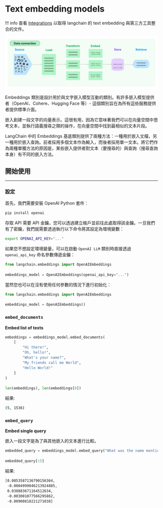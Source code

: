 # Text embedding models

!!! info
    查看 [Integrations](https://python.langchain.com/docs/integrations/text_embedding/) 以取得 langchain 的 text embedding 與第三方工具整合的文件。

![](../assets/data_connection-c42d68c3d092b85f50d08d4cc171fc25.jpg)

Embeddings 類別是設計用於與文字嵌入模型互動的類別。有許多嵌入模型提供者（OpenAI、Cohere、Hugging Face 等）- 這個類別旨在為所有這些服務提供者提供標準介面。

嵌入創建一段文字的向量表示。這很有用，因為它意味著我們可以在向量空間中思考文本，並執行語義搜尋之類的操作，在向量空間中找到最相似的文本片段。

LangChain 中的 Embeddings 基底類別提供了兩種方法：一種用於嵌入文檔，另一種用於嵌入查詢。前者採用多個文本作為輸入，而後者採用單一文本。將它們作為兩種單獨方法的原因是，某些嵌入提供者對文本（要搜尋的）與查詢（搜尋查詢本身）有不同的嵌入方法。

## 開始使用

---

### 設定

首先，我們需要安裝 OpenAI Python 套件：

```bash
pip install openai
```

存取 API 需要 API 金鑰，您可以透過建立帳戶並前往此處取得該金鑰。一旦我們有了密鑰，我們就需要透過執行以下命令將其設定為環境變數：

```bash
export OPENAI_API_KEY="..."
```

如果您不想設定環境變量，可以在啟動 `OpenAI LLM` 類別時直接透過 `openai_api_key` 命名參數傳遞金鑰：

```python
from langchain.embeddings import OpenAIEmbeddings

embeddings_model = OpenAIEmbeddings(openai_api_key="...")
```

當然您也可以在沒有使用任何參數的情況下進行初始化：

```python
from langchain.embeddings import OpenAIEmbeddings

embeddings_model = OpenAIEmbeddings()
```

### `embed_documents`

**Embed list of texts**

```python
embeddings = embeddings_model.embed_documents(
    [
        "Hi there!",
        "Oh, hello!",
        "What's your name?",
        "My friends call me World",
        "Hello World!"
    ]
)

len(embeddings), len(embeddings[0])
```

結果:

```bash
(5, 1536)
```

### `embed_query`

**Embed single query**

嵌入一​​段文字是為了與其他嵌入的文本進行比較。

```python
embedded_query = embeddings_model.embed_query("What was the name mentioned in the conversation?")

embedded_query[:5]
```

結果:

```bash
[0.0053587136790156364,
 -0.0004999046213924885,
 0.038883671164512634,
 -0.003001077566295862,
 -0.00900818221271038]
```



